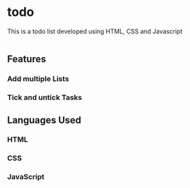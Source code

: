 # todo
This is a todo list developed using HTML, CSS and Javascript

![]()

## Features 

### Add multiple Lists
### Tick and untick Tasks


## Languages Used

### HTML
### CSS
### JavaScript
